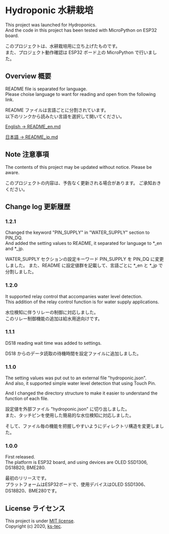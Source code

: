 # Hydroponic 水耕栽培
This project was launched for Hydroponics.  
And the code in this project has been tested with MicroPython on ESP32 board.  

このプロジェクトは、水耕栽培用に立ち上げたものです。  
また、プロジェクト動作確認は ESP32 ボード上の MicroPython で行いました。  

## Overview 概要
README file is separated for language.  
Please choise language to want for reading and open from the following link.

README ファイルは言語ごとに分割されています。  
以下のリンクから読みたい言語を選択して開いてください。

[English → README_en.md](./README_en.md)

[日本語 → README_jp.md](./README_jp.md)

## Note 注意事項
The contents of this project may be updated without notice. Please be aware.  

このプロジェクトの内容は、予告なく更新される場合があります。 ご承知おきください。  

## Change log 更新履歴

### 1.2.1
Changed the keyword "PIN_SUPPLY" in "WATER_SUPPLY" section to PIN_DQ.  
And added the setting values to README, it separated for language to *_en and *_jp.

WATER_SUPPLY セクションの設定キーワード PIN_SUPPLY を PIN_DQ に変更しました。
また、README に設定値群を記載して、言語ごとに *_en と *_jp で分割しました。

### 1.2.0
It supported relay control that accompanies water level detection.  
This addition of the relay control function is for water supply applications.  

水位検知に伴うリレーの制御に対応しました。  
このリレー制御機能の追加は給水用途向けです。  

### 1.1.1
DS18 reading wait time was added to settings.  

DS18 からのデータ読取の待機時間を設定ファイルに追加しました。  

### 1.1.0
The setting values was put out to an external file "hydroponic.json".  
And also, it supported simple water level detection that using Touch Pin.  

And I changed the directory structure to make it easier to understand the function of each file.  

設定値を外部ファイル "hydroponic.json" に切り出しました。  
また、タッチピンを使用した簡易的な水位検知に対応しました。  

そして、ファイル毎の機能を把握しやすいようにディレクトリ構造を変更しました。    

### 1.0.0
First released.  
The platform is ESP32 board, and using devices are OLED SSD1306, DS18B20, BME280.  

最初のリリースです。  
プラットフォームはESP32ボードで、使用デバイスはOLED SSD1306、DS18B20、BME280です。  


## License ライセンス
This project is under [MIT license](https://en.wikipedia.org/wiki/MIT_License).  
Copyright (c) 2020, [ks-tec](https://github.com/ks-tec/).  
